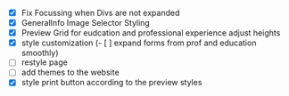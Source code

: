 - [x] Fix Focussing when Divs are not expanded 
- [x] GeneralInfo Image Selector Styling
- [x] Preview Grid for eudcation and professional experience adjust heights
- [x] style customization
(- [ ] expand forms from prof and education smoothly)
- [ ] restyle page
- [ ] add themes to the website
- [x] style print button according to the preview styles
